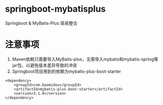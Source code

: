# springboot-mybatisplus
Springboot &amp; MyBatis-Plus 简易整合

# 注意事项
1. Maven依赖只需要导入MyBatis-plus，无需导入mybatis和mybatis-spring等jar包，以避免版本差异导致的冲突
2. Springboot项目用到的依赖为mybatis-plus-boot-starter
```
<dependency>
    <groupId>com.baomidou</groupId>
    <artifactId>mybatis-plus-boot-starter</artifactId>
    <version>3.1.0</version>
</dependency>
```

